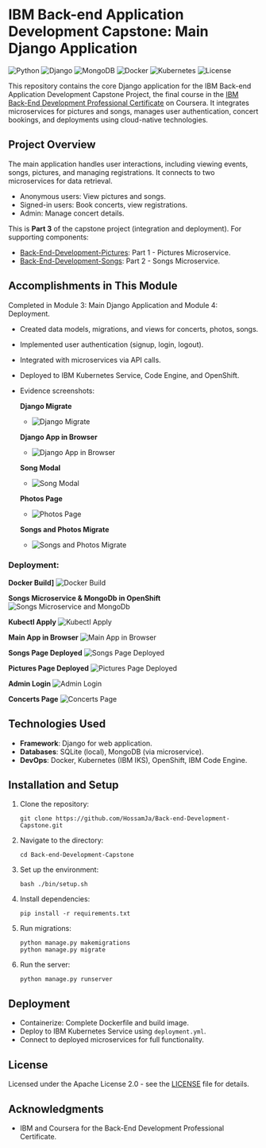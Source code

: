 # IBM Back-end Application Development Capstone: Main Django Application

![Python](https://img.shields.io/badge/Python-3.8%2B-blue?logo=python)
![Django](https://img.shields.io/badge/Django-4.0%2B-green?logo=django)
![MongoDB](https://img.shields.io/badge/MongoDB-5.0%2B-green?logo=mongodb)
![Docker](https://img.shields.io/badge/Docker-20.10%2B-blue?logo=docker)
![Kubernetes](https://img.shields.io/badge/Kubernetes-1.20%2B-blue?logo=kubernetes)
![License](https://img.shields.io/badge/License-Apache%202.0-orange)

This repository contains the core Django application for the IBM Back-end Application Development Capstone Project, the final course in the [IBM Back-End Development Professional Certificate](https://www.coursera.org/professional-certificates/ibm-backend-development) on Coursera. It integrates microservices for pictures and songs, manages user authentication, concert bookings, and deployments using cloud-native technologies.

## Project Overview

The main application handles user interactions, including viewing events, songs, pictures, and managing registrations. It connects to two microservices for data retrieval.
- Anonymous users: View pictures and songs.
- Signed-in users: Book concerts, view registrations.
- Admin: Manage concert details.

This is **Part 3** of the capstone project (integration and deployment). For supporting components:
- [Back-End-Development-Pictures](https://github.com/HossamJa/Back-End-Development-Pictures): Part 1 - Pictures Microservice.
- [Back-End-Development-Songs](https://github.com/HossamJa/Back-End-Development-Songs): Part 2 - Songs Microservice.

## Accomplishments in This Module

Completed in Module 3: Main Django Application and Module 4: Deployment.
- Created data models, migrations, and views for concerts, photos, songs.
- Implemented user authentication (signup, login, logout).
- Integrated with microservices via API calls.
- Deployed to IBM Kubernetes Service, Code Engine, and OpenShift.
- Evidence screenshots:

  **Django Migrate**
  - ![Django Migrate](screenshots/django-migrate.PNG)

  **Django App in Browser**
  - ![Django App in Browser](screenshots/django-app-browser.PNG)

  **Song Modal**
  - ![Song Modal](screenshots/django-song-modal.PNG)

  **Photos Page**
  - ![Photos Page](screenshots/django-photos.PNG)

  **Songs and Photos Migrate**
  - ![Songs and Photos Migrate](screenshots/django-songs-photos-migrate.PNG)
  
### Deployment:

   **Docker Build]**
  ![Docker Build](screenshots/deploy-getdjango-1.PNG)

  **Songs Microservice & MongoDb in OpenShift**
  ![Songs Microservice and MongoDb](screenshots/Songs-Microservice-and-MongoDb-in-OpenShift.PNG)

  **Kubectl Apply**
  ![Kubectl Apply](screenshots/deploy-getdjango-3.PNG)

  **Main App in Browser**
  ![Main App in Browser](screenshots/deploy-getdjango-4.PNG)

  **Songs Page Deployed**
  ![Songs Page Deployed](screenshots/deploy-getdjango-5.PNG)

  **Pictures Page Deployed**
  ![Pictures Page Deployed](screenshots/deploy-getdjango-6.PNG)

  **Admin Login**
  ![Admin Login](screenshots/deploy-getdjango-7.PNG)

  **Concerts Page**
  ![Concerts Page](screenshots/deploy-getdjango-8.PNG)

## Technologies Used

- **Framework**: Django for web application.
- **Databases**: SQLite (local), MongoDB (via microservice).
- **DevOps**: Docker, Kubernetes (IBM IKS), OpenShift, IBM Code Engine.

## Installation and Setup

1. Clone the repository:
   ```
   git clone https://github.com/HossamJa/Back-end-Development-Capstone.git
   ```
2. Navigate to the directory:
   ```
   cd Back-end-Development-Capstone
   ```
3. Set up the environment:
   ```
   bash ./bin/setup.sh
   ```
4. Install dependencies:
   ```
   pip install -r requirements.txt
   ```
5. Run migrations:
   ```
   python manage.py makemigrations
   python manage.py migrate
   ```
6. Run the server:
   ```
   python manage.py runserver
   ```

## Deployment

- Containerize: Complete Dockerfile and build image.
- Deploy to IBM Kubernetes Service using `deployment.yml`.
- Connect to deployed microservices for full functionality.

## License

Licensed under the Apache License 2.0 - see the [LICENSE](LICENSE) file for details.

## Acknowledgments

- IBM and Coursera for the Back-End Development Professional Certificate.
